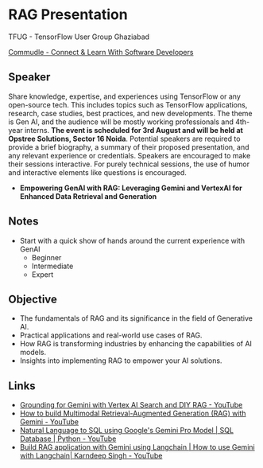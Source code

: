 # RAG Presentation

TFUG - TensorFlow User Group Ghaziabad

[Commudle - Connect & Learn With Software Developers](https://www.commudle.com/communities/tensorflow-user-group-ghaziabad/events/meetup-zero-gen-ai-edition/agenda)

## Speaker

Share knowledge, expertise, and experiences using TensorFlow or any open-source tech. This includes topics such as TensorFlow applications, research, case studies, best practices, and new developments. The theme is Gen AI, and the audience will be mostly working professionals and 4th-year interns. **The event is scheduled for 3rd August and will be held at Opstree Solutions, Sector 16 Noida**. Potential speakers are required to provide a brief biography, a summary of their proposed presentation, and any relevant experience or credentials. Speakers are encouraged to make their sessions interactive. For purely technical sessions, the use of humor and interactive elements like questions is encouraged.

- **Empowering GenAI with RAG: Leveraging Gemini and VertexAI for Enhanced Data Retrieval and Generation**

## Notes

- Start with a quick show of hands around the current experience with GenAI
	- Beginner 
	- Intermediate
	- Expert

## Objective

- The fundamentals of RAG and its significance in the field of Generative AI.  
- Practical applications and real-world use cases of RAG.  
- How RAG is transforming industries by enhancing the capabilities of AI models.  
- Insights into implementing RAG to empower your AI solutions.

## Links

- [Grounding for Gemini with Vertex AI Search and DIY RAG - YouTube](https://www.youtube.com/watch?v=v4s5eU2tfd4)
- [How to build Multimodal Retrieval-Augmented Generation (RAG) with Gemini - YouTube](https://www.youtube.com/watch?v=LF7I6raAIL4)
- [Natural Language to SQL using Google's Gemini Pro Model | SQL Database | Python - YouTube](https://www.youtube.com/watch?v=NUbYDCqojew)
- [Build RAG application with Gemini using Langchain | How to use Gemini with Langchain| Karndeep Singh - YouTube](https://www.youtube.com/watch?v=8xVmzoP1lks)
